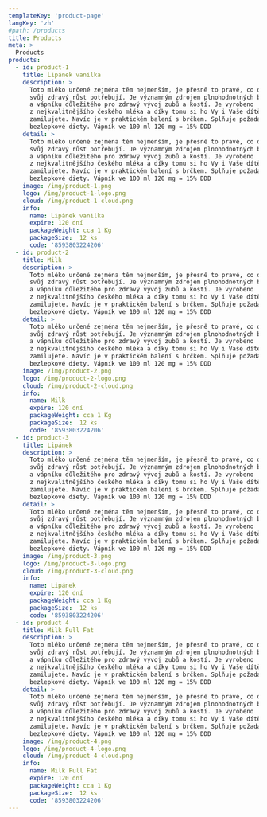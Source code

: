 ```yaml
---
templateKey: 'product-page'
langKey: 'zh'
#path: /products
title: Products
meta: >
  Products
products:
  - id: product-1
    title: Lipánek vanilka
    description: >
      Toto mléko určené zejména těm nejmenším, je přesně to pravé, co děti pro
      svůj zdravý růst potřebují. Je významným zdrojem plnohodnotných bílkovin
      a vápníku důležitého pro zdravý vývoj zubů a kostí. Je vyrobeno
      z nejkvalitnějšího českého mléka a díky tomu si ho Vy i Vaše dítě
      zamilujete. Navíc je v praktickém balení s brčkem. Splňuje požadavky
      bezlepkové diety. Vápník ve 100 ml 120 mg = 15% DDD
    detail: >
      Toto mléko určené zejména těm nejmenším, je přesně to pravé, co děti pro
      svůj zdravý růst potřebují. Je významným zdrojem plnohodnotných bílkovin
      a vápníku důležitého pro zdravý vývoj zubů a kostí. Je vyrobeno
      z nejkvalitnějšího českého mléka a díky tomu si ho Vy i Vaše dítě
      zamilujete. Navíc je v praktickém balení s brčkem. Splňuje požadavky
      bezlepkové diety. Vápník ve 100 ml 120 mg = 15% DDD
    image: /img/product-1.png
    logo: /img/product-1-logo.png
    cloud: /img/product-1-cloud.png
    info:
      name: Lipánek vanilka
      expire: 120 dní
      packageWeight: cca 1 Kg
      packageSize: 	12 ks
      code: '8593803224206'
  - id: product-2
    title: Milk
    description: >
      Toto mléko určené zejména těm nejmenším, je přesně to pravé, co děti pro
      svůj zdravý růst potřebují. Je významným zdrojem plnohodnotných bílkovin
      a vápníku důležitého pro zdravý vývoj zubů a kostí. Je vyrobeno
      z nejkvalitnějšího českého mléka a díky tomu si ho Vy i Vaše dítě
      zamilujete. Navíc je v praktickém balení s brčkem. Splňuje požadavky
      bezlepkové diety. Vápník ve 100 ml 120 mg = 15% DDD
    detail: >
      Toto mléko určené zejména těm nejmenším, je přesně to pravé, co děti pro
      svůj zdravý růst potřebují. Je významným zdrojem plnohodnotných bílkovin
      a vápníku důležitého pro zdravý vývoj zubů a kostí. Je vyrobeno
      z nejkvalitnějšího českého mléka a díky tomu si ho Vy i Vaše dítě
      zamilujete. Navíc je v praktickém balení s brčkem. Splňuje požadavky
      bezlepkové diety. Vápník ve 100 ml 120 mg = 15% DDD
    image: /img/product-2.png
    logo: /img/product-2-logo.png
    cloud: /img/product-2-cloud.png
    info:
      name: Milk
      expire: 120 dní
      packageWeight: cca 1 Kg
      packageSize: 	12 ks
      code: '8593803224206'
  - id: product-3
    title: Lipánek
    description: >
      Toto mléko určené zejména těm nejmenším, je přesně to pravé, co děti pro
      svůj zdravý růst potřebují. Je významným zdrojem plnohodnotných bílkovin
      a vápníku důležitého pro zdravý vývoj zubů a kostí. Je vyrobeno
      z nejkvalitnějšího českého mléka a díky tomu si ho Vy i Vaše dítě
      zamilujete. Navíc je v praktickém balení s brčkem. Splňuje požadavky
      bezlepkové diety. Vápník ve 100 ml 120 mg = 15% DDD
    detail: >
      Toto mléko určené zejména těm nejmenším, je přesně to pravé, co děti pro
      svůj zdravý růst potřebují. Je významným zdrojem plnohodnotných bílkovin
      a vápníku důležitého pro zdravý vývoj zubů a kostí. Je vyrobeno
      z nejkvalitnějšího českého mléka a díky tomu si ho Vy i Vaše dítě
      zamilujete. Navíc je v praktickém balení s brčkem. Splňuje požadavky
      bezlepkové diety. Vápník ve 100 ml 120 mg = 15% DDD
    image: /img/product-3.png
    logo: /img/product-3-logo.png
    cloud: /img/product-3-cloud.png
    info:
      name: Lipánek
      expire: 120 dní
      packageWeight: cca 1 Kg
      packageSize: 	12 ks
      code: '8593803224206'
  - id: product-4
    title: Milk Full Fat
    description: >
      Toto mléko určené zejména těm nejmenším, je přesně to pravé, co děti pro
      svůj zdravý růst potřebují. Je významným zdrojem plnohodnotných bílkovin
      a vápníku důležitého pro zdravý vývoj zubů a kostí. Je vyrobeno
      z nejkvalitnějšího českého mléka a díky tomu si ho Vy i Vaše dítě
      zamilujete. Navíc je v praktickém balení s brčkem. Splňuje požadavky
      bezlepkové diety. Vápník ve 100 ml 120 mg = 15% DDD
    detail: >
      Toto mléko určené zejména těm nejmenším, je přesně to pravé, co děti pro
      svůj zdravý růst potřebují. Je významným zdrojem plnohodnotných bílkovin
      a vápníku důležitého pro zdravý vývoj zubů a kostí. Je vyrobeno
      z nejkvalitnějšího českého mléka a díky tomu si ho Vy i Vaše dítě
      zamilujete. Navíc je v praktickém balení s brčkem. Splňuje požadavky
      bezlepkové diety. Vápník ve 100 ml 120 mg = 15% DDD
    image: /img/product-4.png
    logo: /img/product-4-logo.png
    cloud: /img/product-4-cloud.png
    info:
      name: Milk Full Fat
      expire: 120 dní
      packageWeight: cca 1 Kg
      packageSize: 	12 ks
      code: '8593803224206'
---
```

